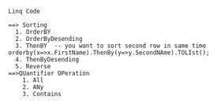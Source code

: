     Linq Code

    ==> Sorting
      1. OrderBY
      2. OrderByDesending
      3. ThenBY  -- you want to sort second row in same time orderby(x=>x.FirstName).ThenBy(y=>y.SecondNAme).TOLIst();
      4. ThenByDesending
      5. Reverse
    ==>QUantifier OPeration 
        1. All
        2. ANy 
        3. Contains

        
